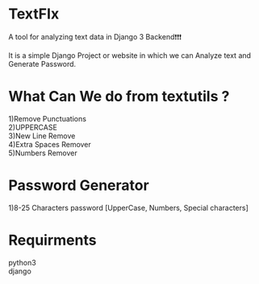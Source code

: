 # TextFIx
A tool for analyzing text data in Django 3 Backend❗❗❗

It is a simple Django Project or website in which we can Analyze text and Generate Password.

<h1>What Can We do from textutils ?</h1>
1)Remove Punctuations<br>
2)UPPERCASE<br>
3)New Line Remove<br>
4)Extra Spaces Remover<br>
5)Numbers Remover<br>
<h1>Password Generator</h1>
1)8-25 Characters password [UpperCase, Numbers, Special characters] 

<h1>Requirments</h1>
python3<br>
django<br>
